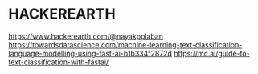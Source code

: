 # HACKEREARTH
https://www.hackerearth.com/@nayakpplaban
https://towardsdatascience.com/machine-learning-text-classification-language-modelling-using-fast-ai-b1b334f2872d
https://mc.ai/guide-to-text-classification-with-fastai/
